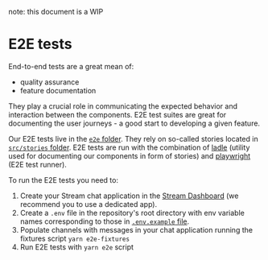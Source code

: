 note: this document is a WIP

# E2E tests

End-to-end tests are a great mean of:

- quality assurance
- feature documentation

They play a crucial role in communicating the expected behavior and interaction between the components. E2E test suites are great for documenting the user journeys - a good start to developing a given feature.

Our E2E tests live in the [`e2e` folder](./e2e). They rely on so-called stories located in [`src/stories` folder](./src/components). E2E tests are run with the combination of [ladle](https://www.ladle.dev/) (utility used for documenting our components in form of stories) and [playwright](https://playwright.dev/) (E2E test runner).

To run the E2E tests you need to:

1. Create your Stream chat application in the [Stream Dashboard](https://dashboard.getstream.io/) (we recommend you to use a dedicated app).
2. Create a `.env` file in the repository's root directory with env variable names corresponding to those in [`.env.example` file](./.env.example).
3. Populate channels with messages in your chat application running the fixtures script `yarn e2e-fixtures`
4. Run E2E tests with `yarn e2e` script
